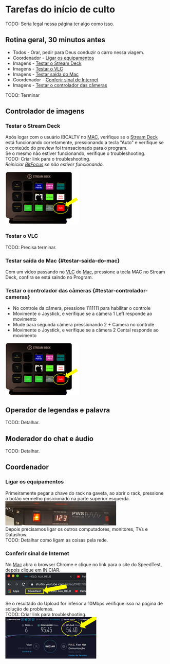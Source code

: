 # Tarefas do início de culto

TODO: Seria legal nessa página ter algo como [isso](https://docs.google.com/document/d/1_DlXppQ0PlnJFCKjRKeMZ-COWMGb_DZA/edit#bookmark=id.yhggi79oj6vl).

## Rotina geral, 30 minutos antes
- Todos - Orar, pedir para Deus conduzir o carro nessa viagem.
- Coordenador - [Ligar os equipamentos](#ligar-os-equipamentos)
- Imagens - [Testar o Stream Deck](#testar-o-stream-deck)
- Imagens - [Testar o VLC](#testar-o-vlc)
- Imagens - [Testar saída do Mac](#testar-saida-do-mac)
- Coordenador - [Conferir sinal de Internet](#conferir-sinal-de-internet)
- Imagens - [Testar o controlador das câmeras](#testar-controlador-cameras)

TODO: Terminar

## Controlador de imagens

### Testar o Stream Deck
Após logar com o usuário IBCALTV no [MAC](/ibcalvariotv/transmissao/equipamentos-e-programas/#auxiliar-de-transmissao), verifique se o [Stream Deck](/ibcalvariotv/transmissao/equipamentos-e-programas/#stream-deck) está funcionando corretamente, pressionando a tecla "Auto" e verifique se o conteúdo do preview foi transacionado para o program.\
Se o mesmo não estiver funcionando, verifique o troubleshooting.\
TODO: Criar link para o troubleshooting.\
*Reiniciar [BitFocus](/ibcalvariotv/transmissao/equipamentos-e-programas/#bitfocus) se não estiver funcionando.*

![Botão Auto no Stream Deck](stream-deck-botao-auto.png)

### Testar o VLC
TODO: Precisa terminar.

### Testar saída do Mac {#testar-saida-do-mac}
Com um vídeo passando no [VLC](/ibcalvariotv/transmissao/equipamentos-e-programas/#vlc) do [Mac](/ibcalvariotv/transmissao/equipamentos-e-programas/#auxiliar-de-transmissao), pressione a tecla MAC no Stream Deck, confira se está saindo no Program.

### Testar o controlador das câmeras {#testar-controlador-cameras}
- No controle da câmera, pressione 1111111 para habilitar o controle
- Movimente o Joystick, e verifique se a câmera 1 Left responde ao movimento
- Mude para segunda câmera pressionando 2 + Camera no controle
- Movimente o Joystick, e verifique se a câmera 2 Cental responde ao movimento

![Botão Auto no Stream Deck](stream-deck-botao-auto.png)

## Operador de legendas e palavra
TODO: Detalhar.

## Moderador do chat e áudio
TODO: Detalhar.

## Coordenador

### Ligar os equipamentos
Primeiramente pegar a chave do rack na gaveta, ao abrir o rack, pressione o botão vermelho posicionado na parte superior esquerda.\
![Ligar o rack](ligar-rack.png)\
Depois precisamos ligar os outros computadores, monitores, TVs e Datashow.\
TODO: Detalhar como ligam as coisas pela rede.

### Conferir sinal de Internet
No [Mac](/ibcalvariotv/transmissao/equipamentos-e-programas/#auxiliar-de-transmissao) abra o browser Chrome e clique no link para o site do SpeedTest, depois clique em INICIAR.\
![SpeedTest](speed-test.png)

Se o resultado do Upload for inferior a 10Mbps verifique isso na página de solução de problemas.\
TODO: Criar link para troubleshooting.\
![SpeedCheck](speed-check.png)